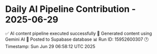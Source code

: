 # Daily AI Pipeline Contribution - 2025-06-29

✅ AI content pipeline executed successfully
🤖 Generated content using Gemini AI
💾 Posted to Supabase database
📊 Run ID: 15952600307
🕐 Timestamp: Sun Jun 29 06:58:12 UTC 2025
